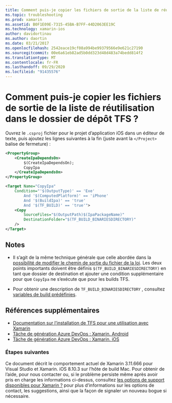 ```yaml
---
title: Comment puis-je copier les fichiers de sortie de la liste de réutilisation dans le dossier de dépôt TFS ?
ms.topic: troubleshooting
ms.prod: xamarin
ms.assetid: B0F1E09E-7315-45BA-B7FF-44D2063EE19C
ms.technology: xamarin-ios
author: davidortinau
ms.author: daortin
ms.date: 03/21/2017
ms.openlocfilehash: 2542eace19cf08a994be99379566e9e621c27190
ms.sourcegitcommit: 00e6a61eb82ad5b0dd323d48d483a74bedd814f2
ms.translationtype: MT
ms.contentlocale: fr-FR
ms.lasthandoff: 09/29/2020
ms.locfileid: "91435576"
---
```

# <a name="how-can-i-copy-ipa-output-files-to-the-tfs-drop-folder"></a>Comment puis-je copier les fichiers de sortie de la liste de réutilisation dans le dossier de dépôt TFS ?

Ouvrez le `.csproj` fichier pour le projet d’application iOS dans un éditeur de texte, puis ajoutez les lignes suivantes à la fin (juste avant la `</Project>` balise de fermeture) :

```xml
<PropertyGroup>
    <CreateIpaDependsOn>
        $(CreateIpaDependsOn);
        CopyIpa
    </CreateIpaDependsOn>
</PropertyGroup>

<Target Name="CopyIpa"
    Condition="'$(OutputType)' == 'Exe'
        And '$(ComputedPlatform)' == 'iPhone'
        And '$(BuildIpa)' == 'true'
        And '$(TF_BUILD)' == 'true'">
    <Copy
        SourceFiles="$(OutputPath)$(IpaPackageName)"
        DestinationFolder="$(TF_BUILD_BINARIESDIRECTORY)"
    />
</Target>
```

## <a name="notes"></a>Notes

- Il s’agit de la même technique générale que celle abordée dans la [possibilité de modifier le chemin de sortie du fichier de la loi](~/ios/troubleshooting/questions/ipa-output-path.md). Les deux points importants doivent être définis `$(TF_BUILD_BINARIESDIRECTORY)` en tant que dossier de destination et ajouter une condition supplémentaire pour que `CopyIpa` ne s’exécute que pour les builds TFS.

- Pour obtenir une description de `TF_BUILD_BINARIESDIRECTORY` , consultez [variables de build prédéfinies](/azure/devops/pipelines/build/variables).

## <a name="additional-references"></a>Références supplémentaires

- [Documentation sur l’installation de TFS pour une utilisation avec Xamarin](/azure/devops/repos/tfvc/overview)
- [Tâche de génération Azure DevOps : Xamarin. Android](/azure/devops/pipelines/tasks/build/xamarin-android)
- [Tâche de génération Azure DevOps : Xamarin. iOS](/azure/devops/pipelines/tasks/build/xamarin-ios)

### <a name="next-steps"></a>Étapes suivantes

Ce document décrit le comportement actuel de Xamarin 3.11.666 pour Visual Studio et Xamarin. iOS 8.10.3 sur l’hôte de build Mac. Pour obtenir de l’aide, pour nous contacter ou, si le problème persiste même après avoir pris en charge les informations ci-dessus, consultez [les options de support disponibles pour Xamarin ?](~/cross-platform/troubleshooting/support-options.md) pour plus d’informations sur les options de contact, les suggestions, ainsi que la façon de signaler un nouveau bogue si nécessaire.